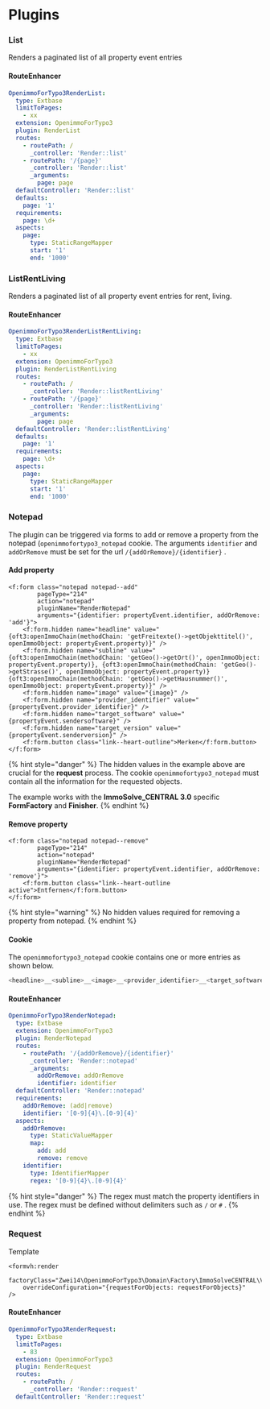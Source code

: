 # Plugins

### List

Renders a paginated list of all property event entries

#### RouteEnhancer

```yaml
OpenimmoForTypo3RenderList:
  type: Extbase
  limitToPages:
    - xx
  extension: OpenimmoForTypo3
  plugin: RenderList
  routes:
    - routePath: /
      _controller: 'Render::list'
    - routePath: '/{page}'
      _controller: 'Render::list'
      _arguments:
        page: page
  defaultController: 'Render::list'
  defaults:
    page: '1'
  requirements:
    page: \d+
  aspects:
    page:
      type: StaticRangeMapper
      start: '1'
      end: '1000'
```

### ListRentLiving

Renders a paginated list of all property event entries for rent, living.

#### RouteEnhancer

```yaml
OpenimmoForTypo3RenderListRentLiving:
  type: Extbase
  limitToPages:
    - xx
  extension: OpenimmoForTypo3
  plugin: RenderListRentLiving
  routes:
    - routePath: /
      _controller: 'Render::listRentLiving'
    - routePath: '/{page}'
      _controller: 'Render::listRentLiving'
      _arguments:
        page: page
  defaultController: 'Render::listRentLiving'
  defaults:
    page: '1'
  requirements:
    page: \d+
  aspects:
    page:
      type: StaticRangeMapper
      start: '1'
      end: '1000'
```

### Notepad

The plugin can be triggered via forms to add or remove a property from the notepad \(`openimmofortypo3_notepad` cookie. The arguments `identifier` and `addOrRemove` must be set for the url `/{addOrRemove}/{identifier}` .

#### Add property

```markup
<f:form class="notepad notepad--add"
        pageType="214"
        action="notepad"
        pluginName="RenderNotepad"
        arguments="{identifier: propertyEvent.identifier, addOrRemove: 'add'}">
    <f:form.hidden name="headline" value="{oft3:openImmoChain(methodChain: 'getFreitexte()->getObjekttitel()', openImmoObject: propertyEvent.property)}" />
    <f:form.hidden name="subline" value="{oft3:openImmoChain(methodChain: 'getGeo()->getOrt()', openImmoObject: propertyEvent.property)}, {oft3:openImmoChain(methodChain: 'getGeo()->getStrasse()', openImmoObject: propertyEvent.property)} {oft3:openImmoChain(methodChain: 'getGeo()->getHausnummer()', openImmoObject: propertyEvent.property)}" />
    <f:form.hidden name="image" value="{image}" />
    <f:form.hidden name="provider_identifier" value="{propertyEvent.provider_identifier}" />
    <f:form.hidden name="target_software" value="{propertyEvent.sendersoftware}" />
    <f:form.hidden name="target_version" value="{propertyEvent.senderversion}" />
    <f:form.button class="link--heart-outline">Merken</f:form.button>
</f:form>
```

{% hint style="danger" %}
The hidden values in the example above are crucial for the **request** process. The cookie `openimmofortypo3_notepad` must contain all the information for the requested objects.

The example works with the **ImmoSolve\_CENTRAL 3.0** specific **FormFactory** and **Finisher**.
{% endhint %}

#### Remove property

```markup
<f:form class="notepad notepad--remove"
        pageType="214"
        action="notepad"
        pluginName="RenderNotepad"
        arguments="{identifier: propertyEvent.identifier, addOrRemove: 'remove'}">
    <f:form.button class="link--heart-outline active">Entfernen</f:form.button>
</f:form>
```

{% hint style="warning" %}
No hidden values required for removing a property from notepad.
{% endhint %}

#### Cookie

The `openimmofortypo3_notepad` cookie contains one or more entries as shown below.

```bash
<headline>__<subline>__<image>__<provider_identifier>__<target_software>__<target_version>;
```

#### RouteEnhancer

```yaml
OpenimmoForTypo3RenderNotepad:
  type: Extbase
  extension: OpenimmoForTypo3
  plugin: RenderNotepad
  routes:
    - routePath: '/{addOrRemove}/{identifier}'
      _controller: 'Render::notepad'
      _arguments:
        addOrRemove: addOrRemove
        identifier: identifier
  defaultController: 'Render::notepad'
  requirements:
    addOrRemove: (add|remove)
    identifier: '[0-9]{4}\.[0-9]{4}'
  aspects:
    addOrRemove:
      type: StaticValueMapper
      map:
        add: add
        remove: remove
    identifier:
      type: IdentifierMapper
      regex: '[0-9]{4}\.[0-9]{4}'
```

{% hint style="danger" %}
The regex must match the property identifiers in use. The regex must be defined without delimiters such as `/` or `#` .
{% endhint %}

### Request

Template

```markup
<formvh:render
    factoryClass="Zwei14\OpenimmoForTypo3\Domain\Factory\ImmoSolveCENTRAL\V30\Request\RequestFormFactory"
    overrideConfiguration="{requestForObjects: requestForObjects}"
/>
```

#### RouteEnhancer

```yaml
OpenimmoForTypo3RenderRequest:
  type: Extbase
  limitToPages:
    - 83
  extension: OpenimmoForTypo3
  plugin: RenderRequest
  routes:
    - routePath: /
      _controller: 'Render::request'
  defaultController: 'Render::request'
```

